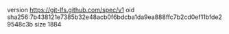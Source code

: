 version https://git-lfs.github.com/spec/v1
oid sha256:7b438121e7385b32e48acb0f6bdcba1da9ea888ffc7b2cd0ef11bfde29548c3b
size 1884
